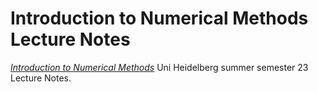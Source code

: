 # Introduction to Numerical Methods Lecture Notes

  [*Introduction to Numerical Methods*](https://conan.iwr.uni-heidelberg.de/teaching/numerik0_ss2023/) Uni Heidelberg summer semester 23 Lecture Notes.